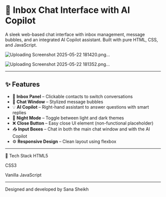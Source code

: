 # 💬 Inbox Chat Interface with AI Copilot

A sleek web-based chat interface with inbox management, message bubbles, and an integrated AI Copilot assistant. Built with pure HTML, CSS, and JavaScript.

![Uploading Screenshot 2025-05-22 181420.png…]()

![Uploading Screenshot 2025-05-22 181352.png…]()

---

## ✨ Features

- 🧾 **Inbox Panel** – Clickable contacts to switch conversations
- 💬 **Chat Window** – Stylized message bubbles
- 💡 **AI Copilot** – Right-hand assistant to answer questions with smart replies
- 🌙 **Night Mode** – Toggle between light and dark themes
- ❌ **Close Button** – Easy close UI element (non-functional placeholder)
- 📥 **Input Boxes** – Chat in both the main chat window and with the AI Copilot
- ⚙️ **Responsive Design** – Clean layout using flexbox

---

🧠 Tech Stack
HTML5

CSS3

Vanilla JavaScript

---

Designed and developed by Sana Sheikh
